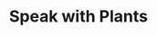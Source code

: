 ---
title: "Speak with Plants"
permalink: /spells/speak-with-plants/
tags:
  - Spell
  - 3rd Level
  - Transmutation
available_for:
  - Bard
  - Druid
  - Ranger
level: "3rd Level"
school: "Transmutation"
area: "30 ft"
shape: "Sphere"
comp:
  - V
  - S
duration: "10 Minutes"
description: |
  You imbue plants within 30 feet of you with limited sentience and animation, giving them the ability to communicate with you and follow your simple commands. You can question plants about events in the spell's area within the past day, gaining information about creatures that have passed, weather, and other circumstances.

  You can also turn difficult terrain caused by plant growth (such as thickets and undergrowth) into ordinary terrain that lasts for the duration. Or you can turn ordinary terrain where plants are present into difficult terrain that lasts for the duration, causing vines and branches to hinder pursuers, for example.

  Plants might be able to perform other tasks on your behalf, at the GM's discretion. The spell doesn't enable plants to uproot themselves and move about, but they can freely move branches, tendrils, and stalks.

  If a plant creature is in the area, you can communicate with it as if you shared a common language, but you gain no magical ability to influence it.

  This spell can cause the plants created by the entangle spell to release a restrained creature.
excerpt: "You imbue plants within 30 feet of you with limited sentience and animation, giving them the ability to communicate with you and follow your simple commands."
source: "Basic Rules"
---
